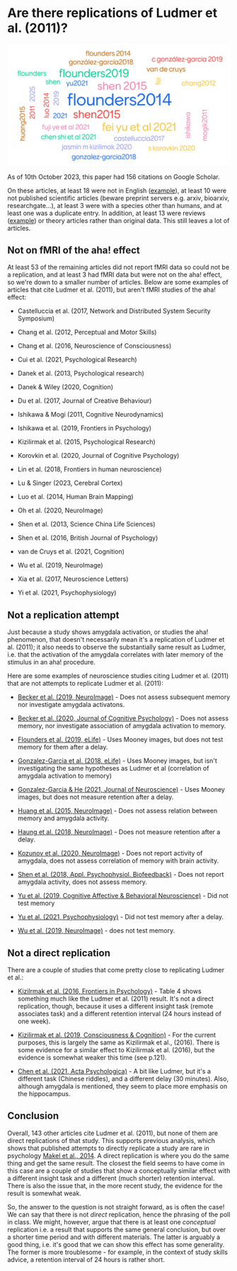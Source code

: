 # Are there replications of Ludmer et al. (2011)?

![word cloud](ludmer.png)

As of 10th October 2023, this paper had 156 citations on Google Scholar.

On these articles, at least 18 were not in English ([example](https://journal.psych.ac.cn/xlxb/CN/10.3724/SP.J.1041.2021.00837)), at least 10 were not published scientific articles (beware preprint servers e.g. arxiv, bioarxiv, researchgate...), at least 3 were with a species other than humans, and at least one was a duplicate entry. In addition, at least 13 were reviews ([example](https://www.ncbi.nlm.nih.gov/pmc/articles/PMC3574774/)) or theory articles rather than original data. This still leaves a lot of articles.

## Not on fMRI of the aha! effect

At least 53 of the remaining articles did not report fMRI data so could not be a replication, and at least 3 had fMRI data but were not on the aha! effect, so we're down to a smaller number of articles. Below are some examples of articles that cite Ludmer et al. (2011), but aren't fMRI studies of the aha! effect:

- Castelluccia et al. (2017, Network and Distributed System Security Symposium)

- Chang et al. (2012, Perceptual and Motor Skills)

- Chang et al. (2016, Neuroscience of Consciousness)

- Cui et al. (2021, Psychological Research)

- Danek et al. (2013, Psychological research)

- Danek & Wiley (2020, Cognition)

- Du et al. (2017, Journal of Creative Behaviour)

- Ishikawa & Mogi (2011, Cognitive Neurodynamics)

- Ishikawa et al. (2019, Frontiers in Psychology) 

- Kizilirmak et al. (2015, Psychological Research)

- Korovkin et al. (2020, Journal of Cognitive Psychology)

- Lin et al. (2018, Frontiers in human neuroscience)

- Lu & Singer (2023, Cerebral Cortex)

- Luo et al. (2014, Human Brain Mapping)

- Oh et al. (2020, NeuroImage)

- Shen et al. (2013, Science China Life Sciences)

- Shen et al. (2016, British Journal of Psychology)

- van de Cruys et al. (2021, Cognition)

- Wu et al. (2019, NeuroImage)

- Xia et al. (2017, Neuroscience Letters)

- Yi et al. (2021, Psychophysiology) 

## Not a replication attempt

Just because a study shows amygdala activation, or studies the aha! phenomenon, that doesn't necessarily mean it's a replication of Ludmer et al. (2011); it also needs to observe the substantially same result as Ludmer, i.e. that the activation of the amygdala correlates with later memory of the stimulus in an aha! procedure. 

Here are some examples of neuroscience studies citing Ludmer et al. (2011) that are not attempts to replicate Ludmer et al. (2011):

- [Becker et al. (2019, NeuroImage)](https://onlinelibrary.wiley.com/doi/10.1002/hbm.24785) - Does not assess subsequent memory nor investigate amygdala activatons.

- [Becker et al. (2020, Journal of Cognitive Psychology)](https://www.tandfonline.com/doi/full/10.1080/20445911.2020.1819297) - Does not assess memory, nor investigate association of amygdala activation to memory.

- [Flounders et al. (2019, eLife)](https://elifesciences.org/articles/41861.pdf) - Uses Mooney images, but does not test memory for them after a delay. 

- [Gonzalez-Garcia et al. (2018, eLife)](https://elifesciences.org/articles/36068.pdf) - Uses Mooney images, but isn't investigating the same hypotheses as Ludmer et al (correlation of amygdala activation to memory)

- [Gonzalez-Garcia & He (2021, Journal of Neuroscience)](https://www.jneurosci.org/content/jneuro/41/1/167.full.pdf) - Uses Mooney images, but does not measure retention after a delay.

- [Huang et al. (2015, NeuroImage)](http://39.105.135.139/media/files/30.pdf) - Does not assess relation between memory and amygdala activity.

- [Haung et al. (2018, NeuroImage)](http://39.105.135.139/media/files/47.pdf) - Does not measure retention after a delay.

- [Kozunov et al. (2020, NeuroImage)](https://www.ncbi.nlm.nih.gov/pmc/articles/PMC7762843/pdf/main.pdf) - Does not report activity of amygdala, does not assess correlation of memory with brain activity. 

- [Shen et al. (2018, Appl. Psychophysiol. Biofeedback)](http://39.105.135.139/media/files/49.pdf) - Does not report amygdala activity, does not assess memory.

- [Yu et al. (2019, Cognitive Affective & Behavioral Neuroscience)](https://link.springer.com/article/10.3758/s13415-019-00702-6) - Did not test memory

- [Yu et al. (2021, Psychophysiology)](https://onlinelibrary.wiley.com/doi/abs/10.1111/psyp.13886?casa_token=t6vvyc2TFtEAAAAA:ePccXYPejXnA5tfId1d1JjAfc_UGhUYni004LHtVYbPd1zFuLLNhT5xg35pT7TZv7BHCfXkj9P3ygJg) - Did not test memory after a delay.

- [Wu et al. (2019, NeuroImage)](https://www.sciencedirect.com/science/article/pii/S1053811919305580) - does not test memory.

## Not a direct replication

There are a couple of studies that come pretty close to replicating Ludmer et al.:

- [Kizilrmak et al. (2016, Frontiers in Psychology)](https://www.frontiersin.org/articles/10.3389/fpsyg.2016.01693/full) - Table 4 shows something much like the Ludmer et al. (2011) result. It's not a direct replication, though, because it uses a different insight task (remote associates task) and a different retention interval (24 hours instead of one week).

- [Kizilirmak et al. (2019, Consciousness & Cognition)](https://reader.elsevier.com/reader/sd/pii/S105381001830566X?token=EF434E82863D4EEC007C609DB2C87EFB3B282F3718568C5B78B1C6CAE2465B4135C5FD80CA9ABD175525FD5232E683C1&originRegion=eu-west-1&originCreation=20211006091820) - For the current purposes, this is largely the same as Kizilirmak et al., (2016). There is some evidence for a similar effect to Kizilirmak et al. (2016), but the evidence is somewhat weaker this time (see p.121). 

- [Chen et al. (2021, Acta Psychologica)](https://journal.psych.ac.cn/acps/EN/article/downloadArticleFile.do?attachType=PDF&id=4905) - A bit like Ludmer, but it's a different task (Chinese riddles), and a different delay (30 minutes). Also, although amygdala is mentioned, they seem to place more emphasis on the hippocampus.


## Conclusion

Overall, 143 other articles cite Ludmer et al. (2011), but none of them are direct replications of that study. This supports previous analysis, which shows that published attempts to directly replicate a study are rare in psychology [Makel et al., 2014](https://www.researchgate.net/profile/Matthew-Makel/publication/258180081_Replications_in_Psychology_Research_How_Often_Do_They_Really_Occur/links/00b49534d1bb6e6fe5000000/Replications-in-Psychology-Research-How-Often-Do-They-Really-Occur.pdf).  A direct replication is where you do the same thing and get the same result. The closest the field seems to have come in this case are a couple of studies that show a conceptually similar effect with a different insight task and a different (much shorter) retention interval. There is also the issue that, in the more recent study, the evidence for the result is somewhat weak. 

So, the answer to the question is not straight forward, as is often the case! We can say that there is not _direct_ replication, hence the phrasing of the poll in class. We might, however, argue that there is at least one _conceptual_ replication i.e. a result that supports the same general conclusion, but over a shorter time period and with different materials. The latter is arguably a good thing, i.e. it's good that we can show this effect has some generality. The former is more troublesome - for example, in the context of study skills advice, a retention interval of 24 hours is rather short. 

